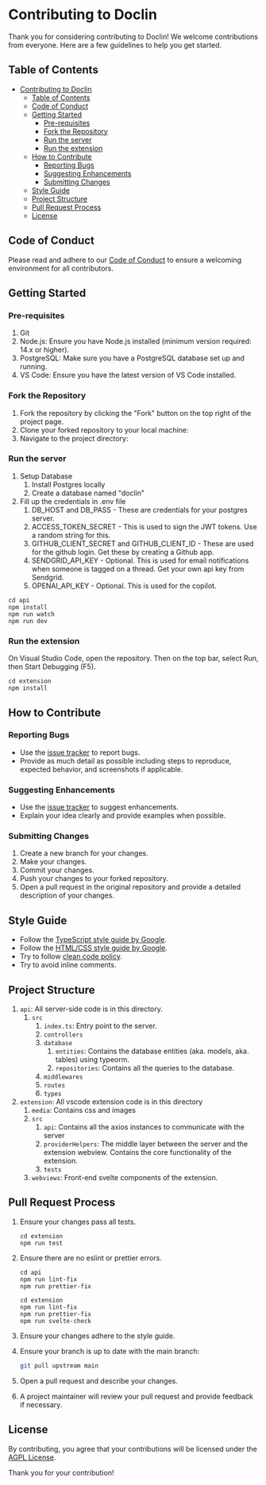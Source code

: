 # Contributing to Doclin

Thank you for considering contributing to Doclin! We welcome contributions from everyone. Here are a few guidelines to help you get started.

## Table of Contents

- [Contributing to Doclin](#contributing-to-doclin)
  - [Table of Contents](#table-of-contents)
  - [Code of Conduct](#code-of-conduct)
  - [Getting Started](#getting-started)
    - [Pre-requisites](#pre-requisites)
    - [Fork the Repository](#fork-the-repository)
    - [Run the server](#run-the-server)
    - [Run the extension](#run-the-extension)
  - [How to Contribute](#how-to-contribute)
    - [Reporting Bugs](#reporting-bugs)
    - [Suggesting Enhancements](#suggesting-enhancements)
    - [Submitting Changes](#submitting-changes)
  - [Style Guide](#style-guide)
  - [Project Structure](#project-structure)
  - [Pull Request Process](#pull-request-process)
  - [License](#license)

## Code of Conduct

Please read and adhere to our [Code of Conduct](CODE_OF_CONDUCT.md) to ensure a welcoming environment for all contributors.

## Getting Started

### Pre-requisites

1. Git
2. Node.js: Ensure you have Node.js installed (minimum version required: 14.x or higher).
3. PostgreSQL: Make sure you have a PostgreSQL database set up and running.
4. VS Code: Ensure you have the latest version of VS Code installed.

### Fork the Repository

1. Fork the repository by clicking the "Fork" button on the top right of the project page.
2. Clone your forked repository to your local machine:
3. Navigate to the project directory:

### Run the server

1. Setup Database
   1. Install Postgres locally
   2. Create a database named "doclin"
2. Fill up the credentials in .env file
   1. DB_HOST and DB_PASS - These are credentials for your postgres server.
   2. ACCESS_TOKEN_SECRET - This is used to sign the JWT tokens. Use a random string for this.
   3. GITHUB_CLIENT_SECRET and GITHUB_CLIENT_ID - These are used for the github login. Get these by creating a Github app.
   4. SENDGRID_API_KEY - Optional. This is used for email notifications when someone is tagged on a thread. Get your own api key from Sendgrid.
   5. OPENAI_API_KEY - Optional. This is used for the copilot.
```
cd api
npm install
npm run watch
npm run dev
```

### Run the extension

On Visual Studio Code, open the repository. Then on the top bar, select Run, then Start Debugging (F5).
```
cd extension
npm install
```

## How to Contribute

### Reporting Bugs

- Use the [issue tracker](https://github.com/doclin-dev/doclin/issues) to report bugs.
- Provide as much detail as possible including steps to reproduce, expected behavior, and screenshots if applicable.

### Suggesting Enhancements

- Use the [issue tracker](https://github.com/doclin-dev/doclin/issues) to suggest enhancements.
- Explain your idea clearly and provide examples when possible.

### Submitting Changes

1. Create a new branch for your changes.
2. Make your changes.
3. Commit your changes.
4. Push your changes to your forked repository.
5. Open a pull request in the original repository and provide a detailed description of your changes.

## Style Guide

- Follow the [TypeScript style guide by Google](https://google.github.io/styleguide/tsguide.html).
- Follow the [HTML/CSS style guide by Google](https://google.github.io/styleguide/htmlcssguide.html).
- Try to follow [clean code policy](https://gist.github.com/wojteklu/73c6914cc446146b8b533c0988cf8d29).
- Try to avoid inline comments.

## Project Structure

1. `api`: All server-side code is in this directory.
   1. `src`
      1. `index.ts`: Entry point to the server.
      2. `controllers`
      3. `database`
         1. `entities`: Contains the database entities (aka. models, aka. tables) using typeorm.
         2. `repositories`: Contains all the queries to the database.
      4. `middlewares`
      5. `routes`
      6. `types`
2. `extension`: All vscode extension code is in this directory
   1. `media`: Contains css and images
   2. `src`
      1. `api`: Contains all the axios instances to communicate with the server
      2. `providerHelpers`: The middle layer between the server and the extension webview. Contains the core functionality of the extension.
      3. `tests`
   3. `webviews`: Front-end svelte components of the extension.

## Pull Request Process

1. Ensure your changes pass all tests.
   ```
   cd extension
   npm run test
   ```
2. Ensure there are no eslint or prettier errors.

   ```
   cd api
   npm run lint-fix
   npm run prettier-fix

   cd extension
   npm run lint-fix
   npm run prettier-fix
   npm run svelte-check
   ```

3. Ensure your changes adhere to the style guide.
4. Ensure your branch is up to date with the main branch:
   ```sh
   git pull upstream main
   ```
5. Open a pull request and describe your changes.
6. A project maintainer will review your pull request and provide feedback if necessary.

## License

By contributing, you agree that your contributions will be licensed under the [AGPL License](./LICENSE).

Thank you for your contribution!
